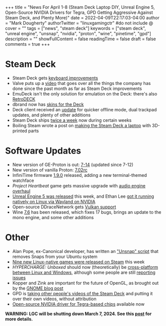+++
title = "News For April 1-8 (Steam Deck Laptop DIY, Unreal Engine 5, Open-Source NVIDIA Drivers for Tegra, GPD Getting Aggressive Against Steam Deck, and Plenty More)"
date = 2022-04-09T22:17:03-04:00
author = "Mark Dougherty"
authorTwitter = "linuxgamingctr" #do not include @
cover = ""
tags = ["news", "steam deck"]
keywords = ["steam deck", "unreal engine", "unsnap", "nvidia", "proton", "wine", "pinetime", "gpd"]
description = ""
showFullContent = false
readingTime = false
draft = false
comments = true
+++
# Steam Deck
- Steam Deck gets [keyboard improvements](https://boilingsteam.com/steam-deck-gets-2-patches-mainly-focusing-on-keyboard-improvements/)
- Valve puts up a [video](https://www.youtube.com/watch?v=OhfZ2exhBhs) that goes over all the things the company has done since the past month as far as Steam Deck improvements
- EmuDeck isn't the only solution for emulation on the Deck: there's also [RetroDECK](https://www.gamingonlinux.com/2022/04/retrodeck-is-another-solution-for-emulation-gaming-on-steam-deck/)
- dbrand now has [skins for the Deck](https://www.gamingonlinux.com/2022/04/dbrand-now-have-steam-deck-skins-and-wraps/)
- Deck client received an [update](https://store.steampowered.com/news/app/1675200/view/3215014689194345914) for quicker offline mode, dual trackpad updates, and plenty of other additions
- Steam Deck ships [twice a week](https://linuxgamingcentral.com/posts/steam_deck_shipping_twice_a_week_now/) now during certain weeks
- Boiling Steam wrote a post on [making the Steam Deck a laptop](https://boilingsteam.com/steam-deck-laptop-awesome-diy/) with 3D-printed parts

# Software Updates
- New version of GE-Proton is out: [7-14](https://linuxgamingcentral.com/posts/ge_proton7-12/) (updated since 7-12)
- New version of vanilla Proton: [7.02rc](https://linuxgamingcentral.com/posts/proton-7.0-2-rc/)
- InfiniTime firmware [1.9.0](https://linuxgamingcentral.com/posts/infinitime_1.9.0_released/) released, adding a new terminal-themed watchface
- *Project Heartbeat* game gets massive upgrade with [audio engine overhaul](https://linuxgamingcentral.com/posts/project_heartbeat_new_audio_engine/)
- [Unreal Engine 5 was released](https://www.gamingonlinux.com/2022/04/unreal-engine-5-has-officially-launched-lots-of-linux-and-vulkan-improvements/) this week, and Ethan Lee [got it running natively on Linux via Wayland on NVIDIA](https://twitter.com/flibitijibibo/status/1511530172553605124)
- Open-source DDraceNetwork gets [Vulkan support](https://www.gamingonlinux.com/2022/04/online-platformer-ddracenetwork-gets-vulkan-support/)
- Wine [7.6](https://www.winehq.org/announce/7.6) has been released, which fixes 17 bugs, brings an update to the mono engine, and some other additions

# Other
- Alan Pope, ex-Canonical developer, has written an ["Unsnap" script](https://linuxgamingcentral.com/posts/unsnap/) that removes Snaps from your Ubuntu system
- [Nine new Linux-native games were released on Steam](https://boilingsteam.com/new-steam-games-with-native-linux-clients-2022-04-05-edition/) this week
- *HYPERCHARGE: Unboxed* should now (theoretically) be [cross-platform between Linux and Windows](https://linuxgamingcentral.com/posts/hypercharge_unboxed_servers_are_now_crossplatform/), although some people are still [reporting issues](https://steamcommunity.com/app/523660/discussions/14/3275813923397439363/)
- Kopper and Zink are important for the future of OpenGL, as brought out by the [GNOME blog post](https://blogs.gnome.org/uraeus/2022/04/07/why-is-kopper-and-zink-important-aka-the-future-of-opengl/)
- GPD is [taking other people's videos of the Steam Deck](https://www.gamingonlinux.com/2022/04/gpd-are-getting-quite-desperate-against-the-steam-deck/) and putting it over their own videos, without attribution
- [Open-source NVIDIA driver for Tegra-based chips](https://www.phoronix.com/scan.php?page=news_item&px=NVIDIA-Kernel-Driver-Source) available now

**WARNING: LGC will be shutting down March 7, 2024. See this [post](https://linuxgamingcentral.com/posts/the-end-of-lgc/) for more details.**

